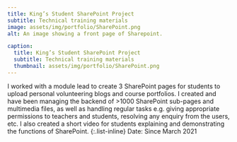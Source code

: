```yaml
---
title: King’s Student SharePoint Project
subtitle: Technical training materials
image: assets/img/portfolio/SharePoint.png
alt: An image showing a front page of Sharepoint.

caption:
  title: King’s Student SharePoint Project
  subtitle: Technical training materials
  thumbnail: assets/img/portfolio/SharePoint.png
---
```

I worked with a module lead to create 3 SharePoint pages for students to upload personal volunteering blogs and course portfolios. I created and have been managing the backend of >1000 SharePoint sub-pages and multimedia files, as well as handling regular tasks e.g. giving appropriate permissions to teachers and students, resolving any enquiry from the users, etc. I also created a short video for students explaining and demonstrating the functions of SharePoint.
{:.list-inline} 
Date: Since March 2021
